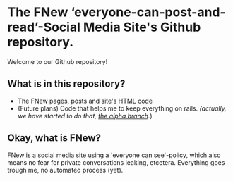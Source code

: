 # The FNew ‘everyone-can-post-and-read’-Social Media Site's Github repository.

Welcome to our Github repository!

## What is in this repository?

- The FNew pages, posts and site's HTML code
- (Future plans) Code that helps me to keep everything on rails. *(actually, we have started to do that, [the alpha branch](https://github.com/0810-Software/FNew/blob/alpha/readme.md).*)

## Okay, what is FNew?

FNew is a social media site using a 'everyone can see'-policy, which also means no fear for private conversations leaking, etcetera. Everything goes trough me, no automated process (yet).

